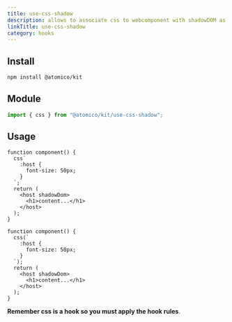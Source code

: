 ```yaml
---
title: use-css-shadow
description: allows to associate css to webcomponent with shadowDOM as hook
linkTitle: use-css-shadow
category: hooks
---
```


## Install

```bash
npm install @atomico/kit
```

## Module

```js
import { css } from "@atomico/kit/use-css-shadow";
```

## Usage

<doc-tabs tabs="Template String, Function">

```tsx
function component() {
  css`
    :host {
      font-size: 50px;
    }
  `;
  return (
    <host shadowDom>
      <h1>content...</h1>
    </host>
  );
}
```

```tsx
function component() {
  css(`
    :host {
      font-size: 50px;
    }
  `);
  return (
    <host shadowDom>
      <h1>content...</h1>
    </host>
  );
}
```

</doc-tabs>

**Remember css is a hook so you must apply the hook rules**.

